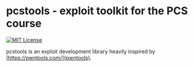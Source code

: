# pcstools - exploit toolkit for the PCS course

[![MIT License](https://img.shields.io/badge/license-MIT-blue.svg?style=flat)](http://choosealicense.com/licenses/mit/)

pcstools is an exploit development library heavily inspired by [https://pwntools.com/](pwntools).
